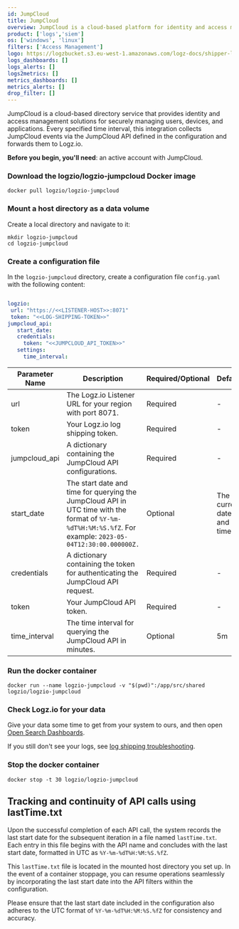```yaml
---
id: JumpCloud
title: JumpCloud
overview: JumpCloud is a cloud-based platform for identity and access management. Deploy this integration to ship JumpCloud events to Logz.io.
product: ['logs','siem']
os: ['windows', 'linux']
filters: ['Access Management']
logo: https://logzbucket.s3.eu-west-1.amazonaws.com/logz-docs/shipper-logos/jumpcloud.png
logs_dashboards: []
logs_alerts: []
logs2metrics: []
metrics_dashboards: []
metrics_alerts: []
drop_filter: []
---
```



JumpCloud is a cloud-based directory service that provides identity and access management solutions for securely managing users, devices, and applications. Every specified time interval, this integration collects JumpCloud events via the JumpCloud API defined in the configuration and forwards them to Logz.io.



**Before you begin, you'll need**: an active account with JumpCloud.
 
### Download the logzio/logzio-jumpcloud Docker image

```shell
docker pull logzio/logzio-jumpcloud
```

### Mount a host directory as a data volume

Create a local directory and navigate to it:

```shell
mkdir logzio-jumpcloud
cd logzio-jumpcloud
```

### Create a configuration file

In the `logzio-jumpcloud` directory, create a configuration file `config.yaml` with the following content:


```yaml

logzio:
 url: "https://<<LISTENER-HOST>>:8071"
 token: "<<LOG-SHIPPING-TOKEN>>"
jumpcloud_api:
   start_date:
   credentials:
     token: "<<JUMPCLOUD_API_TOKEN>>"
   settings:
     time_interval:
```

| Parameter Name | Description | Required/Optional | Default |
| --- | --- | --- | --- |
| url | The Logz.io Listener URL for your region with port 8071. | Required | - |
| token | Your Logz.io log shipping token. | Required | - |
| jumpcloud_api | A dictionary containing the JumpCloud API configurations. | Required | - |
| start_date | The start date and time for querying the JumpCloud API in UTC time with the format of `%Y-%m-%dT%H:%M:%S.%fZ`. For example: `2023-05-04T12:30:00.000000Z.` | Optional | The current date and time. |
| credentials | A dictionary containing the token for authenticating the JumpCloud API request. | Required | - |
| token | Your JumpCloud API token. | Required | - |
| time_interval | The time interval for querying the JumpCloud API in minutes. | Optional |5m |


### Run the docker container

```shell
docker run --name logzio-jumpcloud -v "$(pwd)":/app/src/shared logzio/logzio-jumpcloud
```

### Check Logz.io for your data

Give your data some time to get from your system to ours, and then open [Open Search Dashboards](https://app.logz.io/#/dashboard/osd).

If you still don't see your logs, see [log shipping troubleshooting](/docs/user-guide/log-management/troubleshooting/log-shipping-troubleshooting/).

### Stop the docker container

```shell
docker stop -t 30 logzio/logzio-jumpcloud
```

## Tracking and continuity of API calls using lastTime.txt


Upon the successful completion of each API call, the system records the last start date for the subsequent iteration in a file named `lastTime.txt`. Each entry in this file begins with the API name and concludes with the last start date, formatted in UTC as `%Y-%m-%dT%H:%M:%S.%fZ`.

This `lastTime.txt` file is located in the mounted host directory you set up. In the event of a container stoppage, you can resume operations seamlessly by incorporating the last start date into the API filters within the configuration.

Please ensure that the last start date included in the configuration also adheres to the UTC format of `%Y-%m-%dT%H:%M:%S.%fZ` for consistency and accuracy.